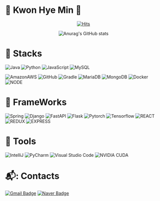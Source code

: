 # 🎇 Kwon Hye Min 🎇 
<div align=center>


[![Hits](https://hits.seeyoufarm.com/api/count/incr/badge.svg?url=https%3A%2F%2FChoHyunGook%2Fgjbae1212%2Fhit-counter&count_bg=%2348494F&title_bg=%23F6FF6E&icon=&icon_color=%23946037&title=hits&edge_flat=false)](https://hits.seeyoufarm.com)

![Anurag's GitHub stats](https://github-readme-stats.vercel.app/api?username=ChoHyunGook&show_icons=true&theme=highcontrast)<br/>
   
  </div>


# 💪 Stacks
![Java](https://img.shields.io/badge/java-007396?style=for-the-badge&logo=java&logoColor=white)
![Python](https://img.shields.io/badge/Python-3776AB.svg?style=for-the-badge&logo=Python&logoColor=white)
![JavaScript](https://img.shields.io/badge/javascript-F7DF1E?style=for-the-badge&logo=javascript&logoColor=black)
![MySQL](https://img.shields.io/badge/mysql-4479A1?style=for-the-badge&logo=mysql&logoColor=white)

![AmazonAWS](https://img.shields.io/badge/AmazonAWS-232F3E?style=for-the-badge&logo=amazonaws&logoColor=white)
![GitHub](https://img.shields.io/badge/github-181717?style=for-the-badge&logo=github&logoColor=white)
![Gradle](https://img.shields.io/badge/gradle-02303A?style=for-the-badge&logo=gradle&logoColor=white)
![MariaDB](https://img.shields.io/badge/MariaDB-003545.svg?style=for-the-badge&logo=MariaDB&logoColor=white)
![MongoDB](https://img.shields.io/badge/MongoDB-47A248.svg?style=for-the-badge&logo=MongoDB&logoColor=white)
![Docker](https://img.shields.io/badge/docker-2496ED?style=for-the-badge&logo=docker&logoColor=white)
![NODE](https://img.shields.io/badge/NODE-339933?style=for-the-badge&logo=Node.js&logoColor=white)

# 🎡 FrameWorks
![Spring](https://img.shields.io/badge/spring-6DB33F?style=for-the-badge&logo=spring&logoColor=white)
![Django](https://img.shields.io/badge/django-092E20?style=for-the-badge&logo=django&logoColor=white)
![FastAPI](https://img.shields.io/badge/FastAPI-009688?style=for-the-badge&logo=FastAPI&logoColor=white)
![Flask](https://img.shields.io/badge/Flask-000000?style=for-the-badge&logo=Flask&logoColor=white)
![Pytorch](https://img.shields.io/badge/Pytorch-EE4C2C?style=for-the-badge&logo=pytorch&logoColor=white)
![Tensorflow](https://img.shields.io/badge/Tensorflow-FF6F00?style=for-the-badge&logo=Tensorflow&logoColor=white)
![REACT](https://img.shields.io/badge/react-61DAFB?style=for-the-badge&logo=react&logoColor=white)
![REDUX](https://img.shields.io/badge/REDUX-764ABC?style=for-the-badge&logo=Redux&logoColor=white)
![EXPRESS](https://img.shields.io/badge/EXPRESS-000000?style=for-the-badge&logo=Express&logoColor=white)


# 🎨 Tools
![IntelliJ](https://img.shields.io/badge/IntelliJ-000000.svg?&style=for-the-badge&logo=IntelliJIDEA&logoColor=white)
![PyCharm](https://img.shields.io/badge/PyCharm-76D04B.svg?&style=for-the-badge&logo=PyCharm&logoColor=white)
![Visual Studio Code](https://img.shields.io/badge/Visual%20Studio%20Code-007ACC.svg?&style=for-the-badge&logo=Visual%20Studio%20Code&logoColor=white)
![NVIDIA CUDA](https://img.shields.io/badge/NVIDIA%20CUDA-76B900.svg?&style=for-the-badge&logo=NVIDIA&logoColor=white)

# 📬: Contacts
[![Gmail Badge](https://img.shields.io/badge/Gmail-d14836?style=flat-square&logo=Gmail&logoColor=white&link=mailto:whgusrnr7795@gmail.com)](mailto:whgusrnr7795@gmail.com)
[![Naver Badge](https://img.shields.io/badge/Naver-03C75A?style=flat-square&logo=Naver&logoColor=white&link=mailto:danielcho5545@naver.com)](mailto:danielcho5545@naver.com)
